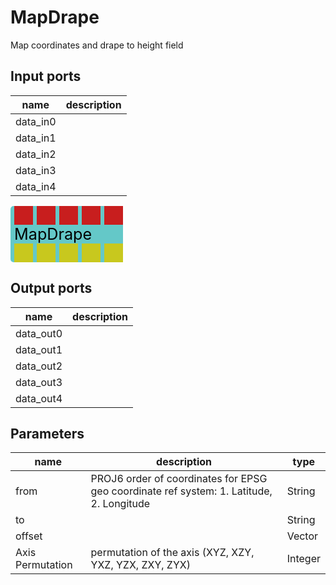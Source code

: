 
# MapDrape
Map coordinates and drape to height field

## Input ports
|name|description|
|-|-|
|data_in0||
|data_in1||
|data_in2||
|data_in3||
|data_in4||


<svg width="180" height="90" >
<rect x="0" y="0" width="180" height="90" rx="5" ry="5" style="fill:#64c8c8ff;" />
<rect x="6.0" y="0" width="30" height="30" rx="0" ry="0" style="fill:#c81e1eff;" >
<title>data_in0</title></rect>
<title>data_in0</title></rect><rect x="42.0" y="0" width="30" height="30" rx="0" ry="0" style="fill:#c81e1eff;" >
<title>data_in1</title></rect>
<title>data_in1</title></rect><rect x="78.0" y="0" width="30" height="30" rx="0" ry="0" style="fill:#c81e1eff;" >
<title>data_in2</title></rect>
<title>data_in2</title></rect><rect x="114.0" y="0" width="30" height="30" rx="0" ry="0" style="fill:#c81e1eff;" >
<title>data_in3</title></rect>
<title>data_in3</title></rect><rect x="150.0" y="0" width="30" height="30" rx="0" ry="0" style="fill:#c81e1eff;" >
<title>data_in4</title></rect>
<title>data_in4</title></rect><rect x="6.0" y="60" width="30" height="30" rx="0" ry="0" style="fill:#c8c81eff;" >
<title>data_out0</title></rect>
<rect x="42.0" y="60" width="30" height="30" rx="0" ry="0" style="fill:#c8c81eff;" >
<title>data_out1</title></rect>
<rect x="78.0" y="60" width="30" height="30" rx="0" ry="0" style="fill:#c8c81eff;" >
<title>data_out2</title></rect>
<rect x="114.0" y="60" width="30" height="30" rx="0" ry="0" style="fill:#c8c81eff;" >
<title>data_out3</title></rect>
<rect x="150.0" y="60" width="30" height="30" rx="0" ry="0" style="fill:#c8c81eff;" >
<title>data_out4</title></rect>
<text x="6.0" y="54.0" font-size="1.7999999999999998em">MapDrape</text></svg>

## Output ports
|name|description|
|-|-|
|data_out0||
|data_out1||
|data_out2||
|data_out3||
|data_out4||


## Parameters
|name|description|type|
|-|-|-|
|from|PROJ6 order of coordinates for EPSG geo coordinate ref system: 1. Latitude, 2. Longitude|String|
|to||String|
|offset||Vector|
|Axis Permutation|permutation of the axis (XYZ, XZY, YXZ, YZX, ZXY, ZYX)|Integer|
